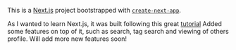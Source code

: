 This is a [Next.js](https://nextjs.org/) project bootstrapped with [`create-next-app`](https://github.com/vercel/next.js/tree/canary/packages/create-next-app).

As I wanted to learn Next.js, it was built following this great [tutorial](https://www.youtube.com/watch?v=wm5gMKuwSYk&t=11409s)
Added some features on top of it, such as search, tag search and viewing of others profile.
Will add more new features soon!

